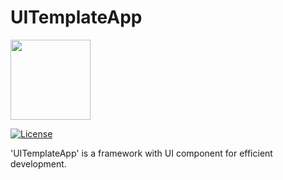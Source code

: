 
# UITemplateApp

<img width=128px src="https://github.com/gwh111/UITemplateApp/blob/master/UITemplateApp/screenshot/img1.png?raw=true" >    

[![License](https://img.shields.io/badge/license-MIT-blue.svg?style=flat)](http://opensource.org/licenses/MIT "Feel free to contribute.")

'UITemplateApp' is a framework with UI component for efficient development.    
